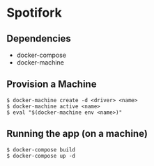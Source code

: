 # Spotifork

## Dependencies

* docker-compose
* docker-machine

## Provision a Machine

```
$ docker-machine create -d <driver> <name>
$ docker-machine active <name>
$ eval "$(docker-machine env <name>)"
```

## Running the app (on a machine)

```
$ docker-compose build
$ docker-compose up -d
```
